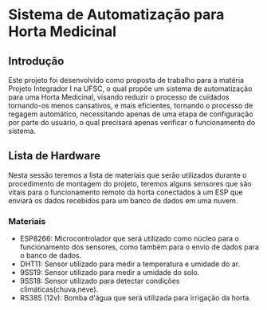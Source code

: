 # Sistema de Automatização para Horta Medicinal
 ##  Introdução

 Este projeto foi desenvolvido como proposta de trabalho para a matéria Projeto Integrador I na UFSC, o qual propõe um sistema de automatização para uma Horta Medicinal, visando reduzir o processo de cuidados tornando-os menos cansativos, e mais eficientes, tornando o processo de regagem automático, necessitando apenas de uma etapa de configuração por parte do usuário, o qual precisará apenas verificar o funcionamento do sistema.

##  Lista de Hardware 

Nesta sessão teremos a lista de materiais que serão utilizados durante o procedimento de montagem do projeto, teremos alguns sensores que são vitais para o funcionamento remoto da horta conectados à um ESP que enviará os dados recebidos para um banco de dados em uma nuvem.

### Materiais
- ESP8266: Microcontrolador que será utilizado como núcleo para o funcionamento dos sensores, como também para o envio de dados para o banco de dados.
- DHT11: Sensor utilizado para medir a temperatura e umidade do ar.
- 9SS19: Sensor utilizado para medir a umidade do solo.
- 9SS18: Sensor utilizado para detectar condições climáticas(chuva,neve).
- RS385 (12v): Bomba d'água que será utilizada para irrigação da horta.  
  
 
 
 
